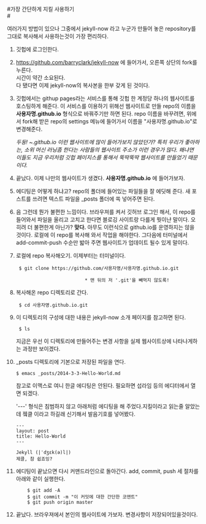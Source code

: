 
#가장 간단하게 지킬 사용하기<br/>#

여러가지 방법이 있으나 그중에서 jekyll-now 라고 누군가 만들어 놓은 repository를 그대로
복사해서 사용하는것이 가장 편리하다.



1. 깃헙에 로그인한다.

2. https://github.com/barryclark/jekyll-now 에 들어가서,
오른쪽 상단의 fork를 누른다.<br/> 시간이 약간 소요된다. <br/>다 됐다면 이제 jekyll-now의 복사본을 한부 갖게 된 것이다.
3. 깃헙에서는 githup pages라는 서비스를 통해 깃헙 한 계정당 하나의 웹사이트를 호스팅하게 해준다. 이 서비스를 이용하기 위해선 웹사이트로 만들 repo의 이름을 **사용자명.github.io** 형식으로 바꿔주기만 하면 된다. repo 이름을 바꾸려면, 위에서 fork해 받은 repo의 settings 메뉴에 들어가서 이름을 "사용자명.github.io"로 변경해준다.

	*두둥! ~.github.io 이런 웹사이트에 많이 들어가보지 않았던가? 특히 우리가 좋아하는, 소위 머신 러닝좀 한다는 사람들의 웹사이트 주소가 이런 경우가 많다. 왜냐면 이들도 지금 우리처럼 깃헙 페이지스를 통해서 뚝딱뚝딱 웹사이트를 만들었기 때문이다.*
4. 끝났다. 이제 나만의 웹사이트가 생겼다. **사용자명.github.io** 에 들어가보자. 
5. 에디팅은 어떻게 하냐고? repo의 폴더에 들어있는 파일들을 잘 에딧해 준다. 새 포스트를 쓰려면 텍스트 파일을  _posts 폴더에 쏙 넣어주면 된다. 
6. 음 그런데 뭔가 불편한 느낌이다. 브라우져를 켜서 깃허브 로그인 해서, 이 repo를 들어와서 파일을 올리고 고치고 한다면 블로깅 사이트랑 다를게 뭣이냔 말이다. 오히려 더 불편한게 아닌가? **맞다.** 아무도 이런식으로 github.io를 운영하지는 않을 것이다. 로컬에 이 repo를 복사해 와서 작업을 해야한다. 그다음에 터미널에서 add-commit-push 수순만 밟아 주면 웹사이트가 업데이트 될수 있게 말이다.

7. 로컬에 repo 복사해오기. 이제부터는 터미널이다. 

		$ git clone https://github.com/사용자명/사용자명.github.io.git
		
								* 맨 뒤의 저 '.git'을 빼먹지 않도록!

8. 복사해온 repo 디렉토리로 간다.

		$ cd 사용자명.github.io.git

9. 이 디렉토리의 구성에 대한 내용은 jekyll-now 소개 페이지를 참고하면 된다. 
		
		$ ls 
		
	지금은 우선 이 디렉토리에 만들어주는 변경 사항을 실제 웹사이트상에 나타나게하는 과정만 보이겠다.

10. _posts 디렉토리에 기본으로 저장된 파일을 연다.
 
		$ emacs _posts/2014-3-3-Hello-World.md

	참고로 이맥스로 여니 한글 에디팅은 안된다. 필요하면 섭라임 등의 에디터에서 열면 되겠다. 
	
	'---' 형식은 침범하지 않고 아래처럼 에디팅을 해 주었다.지킬이라고 읽는줄 알았는데 젴클 이라고 하길래 신기해서 발음기호를 넣어봤다.
	
		---
		layout: post
		title: Hello-World
		---

		Jekyll (|ˈdʒɛk(ə)l|)
		제클, 참 쉽죠잉?
		
11. 에디팅이 끝났으면 다시 커맨드라인으로 돌아간다. add, commit, push 세 절차를 아래와 같이 실행한다.
			
			$ git add -A 
			$ git commit -m "이 커밋에 대한 간단한 코맨트"
			$ git push origin master

12. 끝났다. 브라우져에서 본인의 웹사이트에 가보자. 변경사항이 저장되어있을것이다.